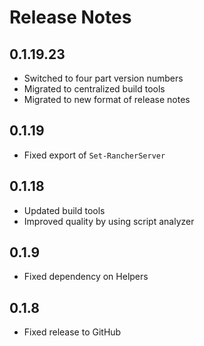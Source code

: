 # Release Notes

## 0.1.19.23

- Switched to four part version numbers
- Migrated to centralized build tools
- Migrated to new format of release notes

## 0.1.19

- Fixed export of `Set-RancherServer`

## 0.1.18

- Updated build tools
- Improved quality by using script analyzer

## 0.1.9

- Fixed dependency on Helpers

## 0.1.8

- Fixed release to GitHub